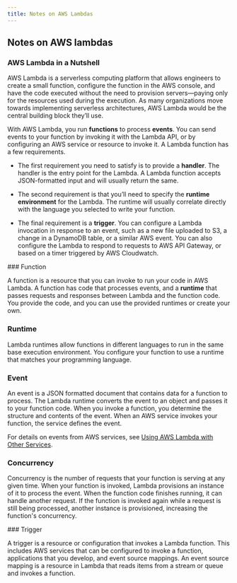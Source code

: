 ```yaml
---
title: Notes on AWS Lambdas
---
```


## Notes on AWS lambdas

### AWS Lambda in a Nutshell

AWS Lambda is a serverless computing platform that allows engineers to create a
small function, configure the function in the AWS console, and have the code
executed without the need to provision servers—paying only for the resources
used during the execution. As many organizations move towards implementing
serverless architectures, AWS Lambda would be the central building block they’ll
use.

With AWS Lambda, you run **functions** to process **events**. You can send
events to your function by invoking it with the Lambda API, or by configuring an
AWS service or resource to invoke it.  A Lambda function has a few requirements.

- The first requirement you need to satisfy is to provide a **handler**. The
  handler is the entry point for the Lambda. A Lambda function accepts
  JSON-formatted input and will usually return the same.

- The second requirement is that you’ll need to specify the **runtime
  environment** for the Lambda. The runtime will usually correlate directly with
  the language you selected to write your function.

- The final requirement is a **trigger**. You can configure a Lambda invocation
  in response to an event, such as a new file uploaded to S3, a change in a
  DynamoDB table, or a similar AWS event.  You can also configure the Lambda to
  respond to requests to AWS API Gateway, or based on a timer triggered by AWS
  Cloudwatch.


### Function

A function is a resource that you can invoke to run your code in AWS Lambda. A
function has code that processes events, and a **runtime** that passes requests
and responses between Lambda and the function code. You provide the code, and
you can use the provided runtimes or create your own. 


### Runtime

Lambda runtimes allow functions in different languages to run in the same base
execution environment. You configure your function to use a runtime that matches
your programming language. 


### Event

An event is a JSON formatted document that contains data for a function to
process. The Lambda runtime converts the event to an object and passes it to
your function code. When you invoke a function, you determine the structure and
contents of the event. When an AWS service invokes your function, the service
defines the event.

For details on events from AWS services, see [Using AWS Lambda with Other
Services](https://docs.aws.amazon.com/lambda/latest/dg/lambda-services.html). 


### Concurrency

Concurrency is the number of requests that your function is serving at any given
time. When your function is invoked, Lambda provisions an instance of it to
process the event. When the function code finishes running, it can handle
another request. If the function is invoked again while a request is still being
processed, another instance is provisioned, increasing the function's
concurrency. 


### Trigger

A trigger is a resource or configuration that invokes a Lambda function. This
includes AWS services that can be configured to invoke a function, applications
that you develop, and event source mappings. An event source mapping is a
resource in Lambda that reads items from a stream or queue and invokes a
function.




